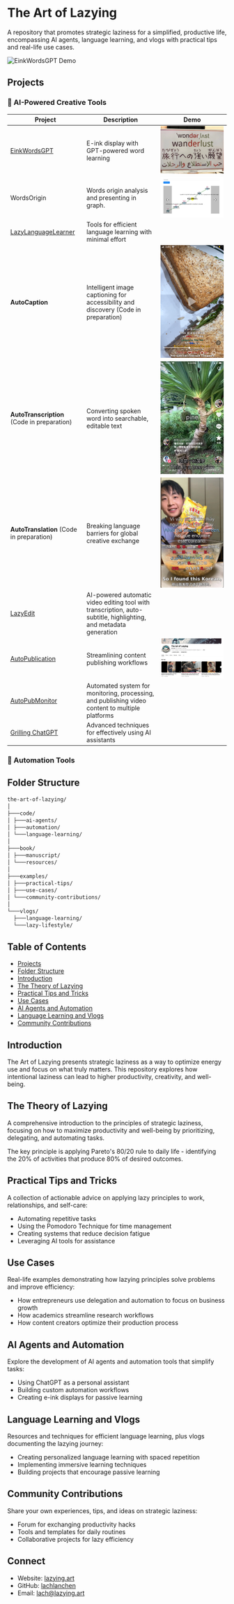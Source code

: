 # The Art of Lazying

A repository that promotes strategic laziness for a simplified, productive life, encompassing AI agents, language learning, and vlogs with practical tips and real-life use cases.

![EinkWordsGPT Demo](https://raw.githubusercontent.com/lachlanchen/the-art-of-lazying/refs/heads/main/code/EinkWordsGPT/demo.jpg)

## Projects

### 🤖 AI-Powered Creative Tools

| Project | Description | Demo |
|---------|-------------|------|
| [EinkWordsGPT](https://github.com/lachlanchen/the-art-of-lazying/tree/main/code/EinkWordsGPT) | E-ink display with GPT-powered word learning | ![WordsOrigin](demos/words_card_arabic.JPG) |
| WordsOrigin | Words origin analysis and presenting in graph. | ![WordsOrigin](demos/words_origin.jpg) |
| [LazyLanguageLearner](https://github.com/lachlanchen/lazylanguagelearner) | Tools for efficient language learning with minimal effort | |
| **AutoCaption** | Intelligent image captioning for accessibility and discovery (Code in preparation) | ![AutoCaption](demos/autocaption.PNG) |
| **AutoTranscription** (Code in preparation) | Converting spoken word into searchable, editable text | ![AutoTranscription](demos/autotranscription.PNG) |
| **AutoTranslation** (Code in preparation) | Breaking language barriers for global creative exchange | ![AutoTranslation](demos/autotranslation.JPG) |
| [LazyEdit](https://github.com/lachlanchen/LazyEdit) | AI-powered automatic video editing tool with transcription, auto-subtitle, highlighting, and metadata generation |  |
| [AutoPublication](https://github.com/lachlanchen/AutoPublication) | Streamlining content publishing workflows | ![AutoPublication](demos/autopublication.png) |
| [AutoPubMonitor](https://github.com/lachlanchen/AutoPubMonitor) | Automated system for monitoring, processing, and publishing video content to multiple platforms |  |
| [Grilling ChatGPT](https://github.com/lachlanchen/grilling_chatgpt) | Advanced techniques for effectively using AI assistants | |

### 🔄 Automation Tools



## Folder Structure

```
the-art-of-lazying/
│
├───code/
│ ├───ai-agents/
│ ├───automation/
│ └───language-learning/
│
├───book/
│ ├───manuscript/
│ └───resources/
│
├───examples/
│ ├───practical-tips/
│ ├───use-cases/
│ └───community-contributions/
│
└───vlogs/
  ├───language-learning/
  └───lazy-lifestyle/
```

## Table of Contents

- [Projects](#projects)
- [Folder Structure](#folder-structure)
- [Introduction](#introduction)
- [The Theory of Lazying](#the-theory-of-lazying)
- [Practical Tips and Tricks](#practical-tips-and-tricks)
- [Use Cases](#use-cases)
- [AI Agents and Automation](#ai-agents-and-automation)
- [Language Learning and Vlogs](#language-learning-and-vlogs)
- [Community Contributions](#community-contributions)

## Introduction

The Art of Lazying presents strategic laziness as a way to optimize energy use and focus on what truly matters. This repository explores how intentional laziness can lead to higher productivity, creativity, and well-being.

## The Theory of Lazying

A comprehensive introduction to the principles of strategic laziness, focusing on how to maximize productivity and well-being by prioritizing, delegating, and automating tasks.

The key principle is applying Pareto's 80/20 rule to daily life - identifying the 20% of activities that produce 80% of desired outcomes.

## Practical Tips and Tricks

A collection of actionable advice on applying lazy principles to work, relationships, and self-care:
- Automating repetitive tasks
- Using the Pomodoro Technique for time management
- Creating systems that reduce decision fatigue
- Leveraging AI tools for assistance

## Use Cases

Real-life examples demonstrating how lazying principles solve problems and improve efficiency:
- How entrepreneurs use delegation and automation to focus on business growth
- How academics streamline research workflows
- How content creators optimize their production process

## AI Agents and Automation

Explore the development of AI agents and automation tools that simplify tasks:
- Using ChatGPT as a personal assistant
- Building custom automation workflows
- Creating e-ink displays for passive learning

## Language Learning and Vlogs

Resources and techniques for efficient language learning, plus vlogs documenting the lazying journey:
- Creating personalized language learning with spaced repetition
- Implementing immersive learning techniques
- Building projects that encourage passive learning

## Community Contributions

Share your own experiences, tips, and ideas on strategic laziness:
- Forum for exchanging productivity hacks
- Tools and templates for daily routines
- Collaborative projects for lazy efficiency

## Connect

- Website: [lazying.art](https://lazying.art)
- GitHub: [lachlanchen](https://github.com/lachlanchen)
- Email: lach@lazying.art
